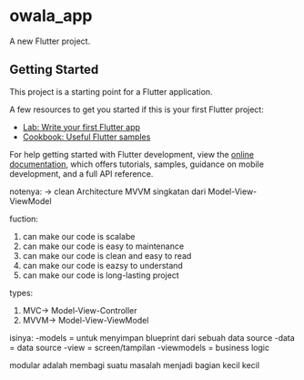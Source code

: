 # owala_app

A new Flutter project.

## Getting Started

This project is a starting point for a Flutter application.

A few resources to get you started if this is your first Flutter project:

- [Lab: Write your first Flutter app](https://docs.flutter.dev/get-started/codelab)
- [Cookbook: Useful Flutter samples](https://docs.flutter.dev/cookbook)

For help getting started with Flutter development, view the
[online documentation](https://docs.flutter.dev/), which offers tutorials,
samples, guidance on mobile development, and a full API reference.


notenya:
-> clean Architecture
MVVM singkatan dari Model-View-ViewModel 

fuction:
1. can make our code is scalabe
2. can make our code is easy to maintenance
3. can make our code is clean and easy to read
4. can make our code is eazsy to understand
5. can make our code is long-lasting project

types:
1. MVC-> Model-View-Controller
2. MVVM-> Model-View-ViewModel

isinya: 
-models     = untuk menyimpan blueprint dari sebuah data source
-data       = data source
-view       = screen/tampilan
-viewmodels = business logic

modular adalah membagi suatu masalah menjadi bagian kecil kecil


